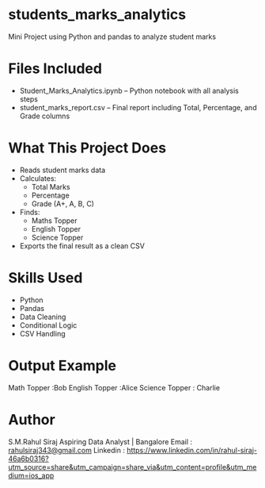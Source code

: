 # students_marks_analytics
Mini Project using Python and pandas to analyze student marks
# Files Included

- Student_Marks_Analytics.ipynb – Python notebook with all analysis steps
- student_marks_report.csv – Final report including Total, Percentage, and Grade columns


# What This Project Does

- Reads student marks data
- Calculates:
  - Total Marks
  - Percentage
  - Grade (A+, A, B, C)
- Finds:
  - Maths Topper
  - English Topper
  - Science Topper
- Exports the final result as a clean CSV


#  Skills Used

- Python 
- Pandas 
- Data Cleaning
- Conditional Logic
- CSV Handling

# Output Example

Math Topper :Bob
English Topper :Alice
Science Topper : Charlie

# Author 

S.M.Rahul Siraj
Aspiring Data Analyst | Bangalore
Email : rahulsiraj343@gmail.com
Linkedin : https://www.linkedin.com/in/rahul-siraj-46a6b0316?utm_source=share&utm_campaign=share_via&utm_content=profile&utm_medium=ios_app
